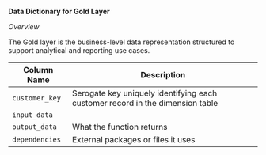 **Data Dictionary for Gold Layer**

*Overview*

The Gold layer is the business-level data representation structured to support analytical and reporting use cases. 


| Column Name      | Description                           |
|------------------|---------------------------------------|
| `customer_key`   | Serogate key uniquely identifying each customer record in the dimension table|
| `input_data`     |  |
| `output_data`    | What the function returns             |
| `dependencies`   | External packages or files it uses    |















































